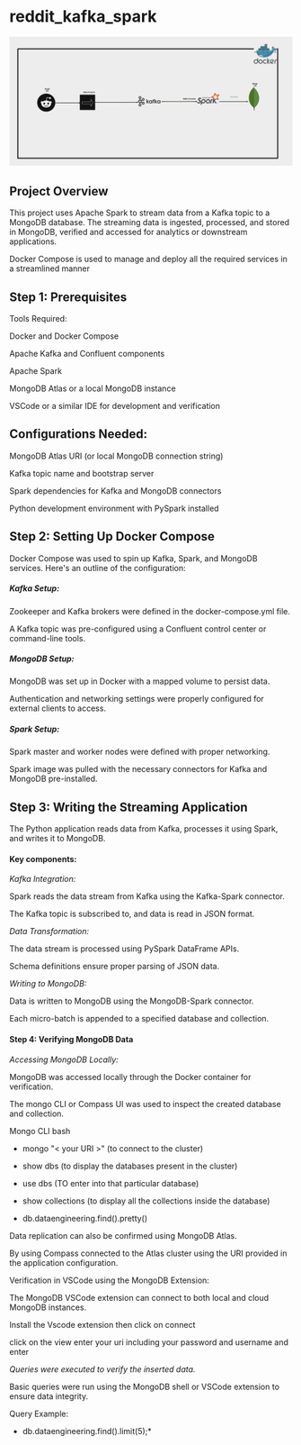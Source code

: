 # reddit_kafka_spark

![](https://github.com/Chichi126/reddit_kafka_spark/blob/715b029dac1eba80683ff188a70f4d668800966c/Screenshot%202024-12-16%20at%209.59.01%20AM.png)



## Project Overview

This project uses Apache Spark to stream data from a Kafka topic to a MongoDB database. The streaming data is ingested, processed, and stored in MongoDB, verified and 
accessed for analytics or downstream applications. 

Docker Compose is used to manage and deploy all the required services in a streamlined manner

## Step 1: Prerequisites

Tools Required:

Docker and Docker Compose

Apache Kafka and Confluent components

Apache Spark

MongoDB Atlas or a local MongoDB instance

VSCode or a similar IDE for development and verification

## Configurations Needed:

MongoDB Atlas URI (or local MongoDB connection string)

Kafka topic name and bootstrap server

Spark dependencies for Kafka and MongoDB connectors

Python development environment with PySpark installed


## Step 2: Setting Up Docker Compose

Docker Compose was used to spin up Kafka, Spark, and MongoDB services. Here's an outline of the configuration:

##### Kafka Setup:

Zookeeper and Kafka brokers were defined in the docker-compose.yml file.

A Kafka topic was pre-configured using a Confluent control center or command-line tools.

##### MongoDB Setup:

MongoDB was set up in Docker with a mapped volume to persist data.

Authentication and networking settings were properly configured for external clients to access.

##### Spark Setup:

Spark master and worker nodes were defined with proper networking.

Spark image was pulled with the necessary connectors for Kafka and MongoDB pre-installed.

## Step 3: Writing the Streaming Application

The Python application reads data from Kafka, processes it using Spark, and writes it to MongoDB. 

#### Key components:

*Kafka Integration:*

Spark reads the data stream from Kafka using the Kafka-Spark connector.

The Kafka topic is subscribed to, and data is read in JSON format.

*Data Transformation:*

The data stream is processed using PySpark DataFrame APIs.

Schema definitions ensure proper parsing of JSON data.

*Writing to MongoDB:*

Data is written to MongoDB using the MongoDB-Spark connector.

Each micro-batch is appended to a specified database and collection.

#### Step 4: Verifying MongoDB Data

*Accessing MongoDB Locally:*

MongoDB was accessed locally through the Docker container for verification.

The mongo CLI or Compass UI was used to inspect the created database and collection.

Mongo CLI bash 

  * mongo "< your URI >" (to connect to the cluster)
    
  * show dbs (to display the databases present in the cluster)
    
  * use dbs  (TO enter into that particular database)
    
  * show collections (to display all the collections <tables> inside the database)
    
  * db.dataengineering.find().pretty()


Data replication can also be confirmed using MongoDB Atlas.

By using Compass connected to the Atlas cluster using the URI provided in the application configuration.


Verification in VSCode using the MongoDB Extension:

The MongoDB VSCode extension can connect to both local and cloud MongoDB instances.

Install the Vscode extension then click on connect

click on the view enter your uri including your password and username and enter

*Queries were executed to verify the inserted data.*

Basic queries were run using the MongoDB shell or VSCode extension to ensure data integrity.

Query Example:

* db.dataengineering.find().limit(5);*

